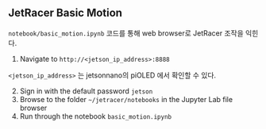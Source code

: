 ## JetRacer Basic Motion

`notebook/basic_motion.ipynb` 코드를 통해 web browser로 JetRacer 조작을 익힌다. 

1. Navigate to `http://<jetson_ip_address>:8888`

`<jetson_ip_address>` 는 jetsonnano의 piOLED 에서 확인할 수 있다.

2. Sign in with the default password `jetson`
3. Browse to the folder `~/jetracer/notebooks` in the Jupyter Lab file browser
4. Run through the notebook `basic_motion.ipynb`


